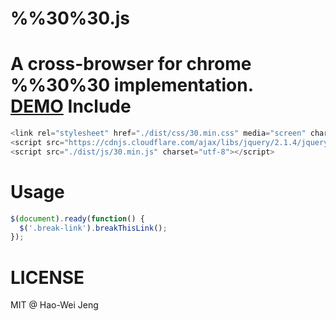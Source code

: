# %%30%30.js
A cross-browser for chrome %%30%30 implementation.   
[DEMO](http://lockys.github.io/percent-percent-30-percent-30.js/)
Include
==
```javascript
<link rel="stylesheet" href="./dist/css/30.min.css" media="screen" charset="utf-8">
<script src="https://cdnjs.cloudflare.com/ajax/libs/jquery/2.1.4/jquery.min.js" charset="utf-8"></script>
<script src="./dist/js/30.min.js" charset="utf-8"></script>
```

Usage
==
```javascript
$(document).ready(function() {
  $('.break-link').breakThisLink();
});
```

LICENSE
==
MIT @ Hao-Wei Jeng
